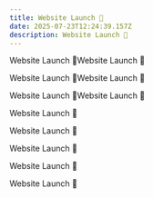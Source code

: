 ```yaml
---
title: Website Launch 🚀
date: 2025-07-23T12:24:39.157Z
description: Website Launch 🚀
---
```

Website Launch 🚀Website Launch 🚀

Website Launch 🚀Website Launch 🚀

Website Launch 🚀Website Launch 🚀

Website Launch 🚀



Website Launch 🚀

Website Launch 🚀

Website Launch 🚀



Website Launch 🚀